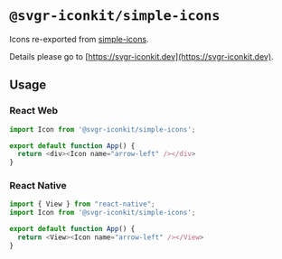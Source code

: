 # `@svgr-iconkit/simple-icons`

Icons re-exported from [simple-icons](https://npmjs.com/package/simple-icons).

Details please go to [https://svgr-iconkit.dev](https://svgr-iconkit.dev).

## Usage

### React Web

```javascript
import Icon from '@svgr-iconkit/simple-icons';

export default function App() {
  return <div><Icon name="arrow-left" /></div>
}

```

### React Native

```javascript
import { View } from "react-native";
import Icon from '@svgr-iconkit/simple-icons';

export default function App() {
  return <View><Icon name="arrow-left" /></View>
}

```
